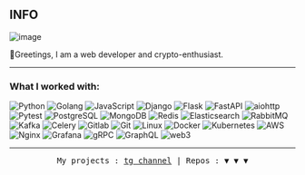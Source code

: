 
## INFO 
![image](https://github.com/DefaultPerson/DefaultPerson/assets/128322405/6e7455db-38d2-40da-a047-1140b2219e2d)

👋Greetings, I am a web developer and crypto-enthusiast.

<hr>

### What I worked with:

![Python](https://img.shields.io/badge/-Python-090909?style=for-the-badge&logo=Python&logoColor=ADBAC7)
![Golang](https://img.shields.io/badge/-Golang-090909?style=for-the-badge&logo=Go&logoColor=ADBAC7)
![JavaScript](https://img.shields.io/badge/-JavaScript-090909?style=for-the-badge&logo=JavaScript&logoColor=ADBAC7)
![Django](https://img.shields.io/badge/-Django&DRF-ADBAC7?style=for-the-badge&logo=Django&logoColor=090909)
![Flask](https://img.shields.io/badge/-Flask-ADBAC7?style=for-the-badge&logo=Flask&logoColor=090909)
![FastAPI](https://img.shields.io/badge/-FastAPI-ADBAC7?style=for-the-badge&logo=FastAPI&logoColor=090909)
![aiohttp](https://img.shields.io/badge/-aiohttp-ADBAC7?style=for-the-badge&logo=aiohttp&logoColor=090909)
![Pytest](https://img.shields.io/badge/-Pytest-ADBAC7?style=for-the-badge&logo=Pytest&logoColor=090909)
![PostgreSQL](https://img.shields.io/badge/-PostgreSQL-090909?style=for-the-badge&logo=PostgreSQL&logoColor=c9c9c9)
![MongoDB](https://img.shields.io/badge/-MongoDB-090909?style=for-the-badge&logo=MongoDB&logoColor=ADBAC7)
![Redis](https://img.shields.io/badge/-Redis-090909?style=for-the-badge&logo=Redis&logoColor=ADBAC7)
![Elasticsearch](https://img.shields.io/badge/-Elasticsearch-090909?style=for-the-badge&logo=Elasticsearch&logoColor=c9c9c9)
![RabbitMQ](https://img.shields.io/badge/-RabbitMQ-ADBAC7?style=for-the-badge&logo=RabbitMQ&logoColor=090909)
![Kafka](https://img.shields.io/badge/-Kafka-ADBAC7?style=for-the-badge&logo=ApacheKafka&logoColor=090909)
![Celery](https://img.shields.io/badge/-Celery-ADBAC7?style=for-the-badge&logo=Celery&logoColor=090909)
![Gitlab](https://img.shields.io/badge/-Gitlab-090909?style=for-the-badge&logo=Gitlab&logoColor=ADBAC7)
![Git](https://img.shields.io/badge/-Git-090909?style=for-the-badge&logo=Git&logoColor=ADBAC7)
![Linux](https://img.shields.io/badge/-Linux-ADBAC7?style=for-the-badge&logo=Linux&logoColor=090909)
![Docker](https://img.shields.io/badge/-Docker-ADBAC7?style=for-the-badge&logo=Docker&logoColor=090909)
![Kubernetes](https://img.shields.io/badge/-Kubernetes-ADBAC7?style=for-the-badge&logo=Kubernetes&logoColor=090909)
![AWS](https://img.shields.io/badge/-AWS-090909?style=for-the-badge&logo=amazon&logoColor=ADBAC7)
![Nginx](https://img.shields.io/badge/-Nginx-090909?style=for-the-badge&logo=Nginx&logoColor=ADBAC7)
![Grafana](https://img.shields.io/badge/-Grafana-090909?style=for-the-badge&logo=Grafana&logoColor=ADBAC7)
![gRPC](https://img.shields.io/badge/-gRPC-090909?style=for-the-badge&logo=Google&logoColor=ADBAC7)
![GraphQL](https://img.shields.io/badge/-GraphQL-090909?style=for-the-badge&logo=GraphQL&logoColor=ADBAC7)
![web3](https://img.shields.io/badge/-web3.py&Blockchain-ADBAC7?style=for-the-badge&logo=Ethereum&logoColor=090909)



<hr>
<p align="center"><samp>My projects : <a href="https://t.me/clear_blog">tg channel<a>    |    Repos : ▼ ▼ ▼ </samp></p>
